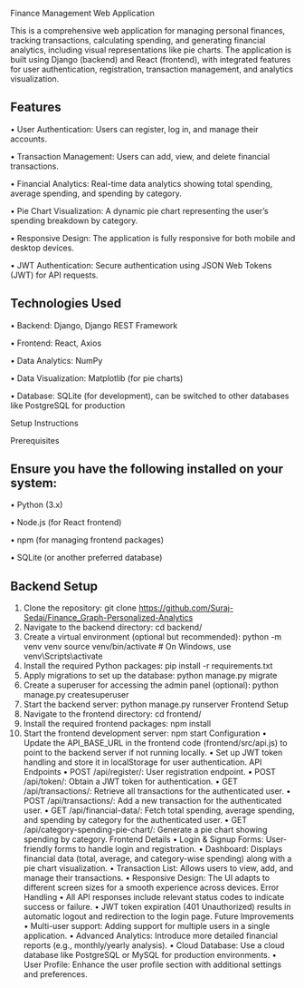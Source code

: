Finance Management Web Application

This is a comprehensive web application for managing personal finances, tracking transactions, calculating spending, and generating financial analytics, including visual representations like pie charts. The application is built using Django (backend) and React (frontend), with integrated features for user authentication, registration, transaction management, and analytics visualization.

Features
---------------------

•	User Authentication: Users can register, log in, and manage their accounts.

•	Transaction Management: Users can add, view, and delete financial transactions.

•	Financial Analytics: Real-time data analytics showing total spending, average spending, and spending by category.

•	Pie Chart Visualization: A dynamic pie chart representing the user’s spending breakdown by category.

•	Responsive Design: The application is fully responsive for both mobile and desktop devices.

•	JWT Authentication: Secure authentication using JSON Web Tokens (JWT) for API requests.


Technologies Used
---------------------

•	Backend: Django, Django REST Framework

•	Frontend: React, Axios

•	Data Analytics: NumPy

•	Data Visualization: Matplotlib (for pie charts)

•	Database: SQLite (for development), can be switched to other databases like PostgreSQL for production


Setup Instructions

Prerequisites


Ensure you have the following installed on your system:
---------------------


•	Python (3.x)

•	Node.js (for React frontend)

•	npm (for managing frontend packages)

•	SQLite (or another preferred database)


Backend Setup
---------------------

1.	Clone the repository:
git clone <https://github.com/Suraj-Sedai/Finance_Graph-Personalized-Analytics>
2.	Navigate to the backend directory:
cd backend/
3.	Create a virtual environment (optional but recommended):
python -m venv venv
source venv/bin/activate  # On Windows, use venv\Scripts\activate
4.	Install the required Python packages:
pip install -r requirements.txt
5.	Apply migrations to set up the database:
python manage.py migrate
6.	Create a superuser for accessing the admin panel (optional):
python manage.py createsuperuser
7.	Start the backend server:
python manage.py runserver
Frontend Setup
1.	Navigate to the frontend directory:
cd frontend/
2.	Install the required frontend packages:
npm install
3.	Start the frontend development server:
npm start
Configuration
•	Update the API_BASE_URL in the frontend code (frontend/src/api.js) to point to the backend server if not running locally.
•	Set up JWT token handling and store it in localStorage for user authentication.
API Endpoints
•	POST /api/register/: User registration endpoint.
•	POST /api/token/: Obtain a JWT token for authentication.
•	GET /api/transactions/: Retrieve all transactions for the authenticated user.
•	POST /api/transactions/: Add a new transaction for the authenticated user.
•	GET /api/financial-data/: Fetch total spending, average spending, and spending by category for the authenticated user.
•	GET /api/category-spending-pie-chart/: Generate a pie chart showing spending by category.
Frontend Details
•	Login & Signup Forms: User-friendly forms to handle login and registration.
•	Dashboard: Displays financial data (total, average, and category-wise spending) along with a pie chart visualization.
•	Transaction List: Allows users to view, add, and manage their transactions.
•	Responsive Design: The UI adapts to different screen sizes for a smooth experience across devices.
Error Handling
•	All API responses include relevant status codes to indicate success or failure.
•	JWT token expiration (401 Unauthorized) results in automatic logout and redirection to the login page.
Future Improvements
•	Multi-user support: Adding support for multiple users in a single application.
•	Advanced Analytics: Introduce more detailed financial reports (e.g., monthly/yearly analysis).
•	Cloud Database: Use a cloud database like PostgreSQL or MySQL for production environments.
•	User Profile: Enhance the user profile section with additional settings and preferences.
